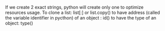 If we create 2 exact strings, python will create only one to optimize resources usage.
To clone a list: list[:] or list.copy()
to have address (called the variable identifier in pycthon) of an object : id()
to have the type of an object: type()
